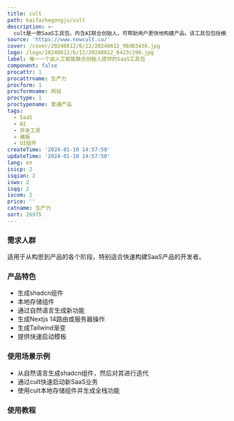 ```yaml
---
title: cult
path: kaifazhegongju/cult
description: >-
  cult是一款SaaS工具包，内含AI联合创始人，可帮助用户更快地构建产品。该工具包包括模型、组件、模板等，优化了复制粘贴操作，支持本地运行或免费使用。用户可以使用其生成各种内容，从UI组件到SQL模式，甚至包括全栈功能。此外，cult还提供定制的GPT，用于特定代码的训练。用户可以通过自然语言生成shadcn组件，并对其进行迭代。该工具还包括各种模板和样式，以及会员计划。
source: 'https://www.newcult.co/'
cover: /cover/20240612/6/12/20240612_98d03436.jpg
logo: /logo/20240612/6/12/20240612_6423c190.jpg
label: 唯一一个由人工智能联合创始人提供的SaaS工具包
component: false
procattr: 1
procattrname: 生产力
procform: 1
procformname: 网站
proctype: 1
proctypename: 普通产品
tags:
  - SaaS
  - AI
  - 开发工具
  - 模板
  - UI组件
createTime: '2024-01-10 14:57:50'
updateTime: '2024-01-10 14:57:50'
lang: en
isicp: 2
isqian: 2
iswx: 2
isqq: 2
iscom: 2
price: ''
catname: 生产力
sort: 26975
---
```




### 需求人群
适用于从构思到产品的各个阶段，特别适合快速构建SaaS产品的开发者。

### 产品特色
- 生成shadcn组件
- 本地存储组件
- 通过自然语言生成新功能
- 生成Nextjs 14路由或服务器操作
- 生成Tailwind渐变
- 提供快速启动模板

### 使用场景示例
- 从自然语言生成shadcn组件，然后对其进行迭代
- 通过cult快速启动新SaaS业务
- 使用cult本地存储组件并生成全栈功能

### 使用教程


  
